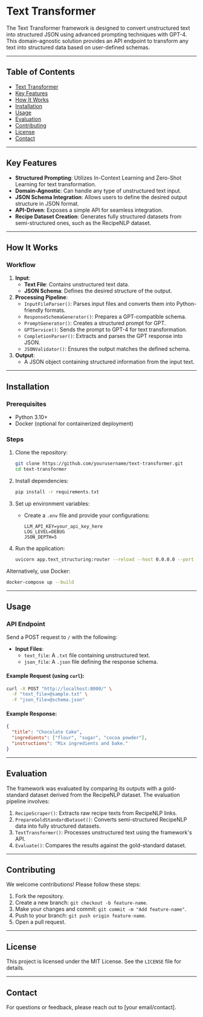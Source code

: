 # Text Transformer

The Text Transformer framework is designed to convert unstructured text into structured JSON using advanced prompting techniques with GPT-4. This domain-agnostic solution provides an API endpoint to transform any text into structured data based on user-defined schemas.

---

## Table of Contents
- [Text Transformer](#text-transformer)
- [Key Features](#key-features)
- [How It Works](#how-it-works)
- [Installation](#installation)
- [Usage](#usage)
- [Evaluation](#evaluation)
- [Contributing](#contributing)
- [License](#license)
- [Contact](#contact)

---

## Key Features

- **Structured Prompting**: Utilizes In-Context Learning and Zero-Shot Learning for text transformation.
- **Domain-Agnostic**: Can handle any type of unstructured text input.
- **JSON Schema Integration**: Allows users to define the desired output structure in JSON format.
- **API-Driven**: Exposes a simple API for seamless integration.
- **Recipe Dataset Creation**: Generates fully structured datasets from semi-structured ones, such as the RecipeNLP dataset.

---

## How It Works

### Workflow
1. **Input**:
   - **Text File**: Contains unstructured text data.
   - **JSON Schema**: Defines the desired structure of the output.
2. **Processing Pipeline**:
   - `InputFileParser()`: Parses input files and converts them into Python-friendly formats.
   - `ResponseSchemaGenerator()`: Prepares a GPT-compatible schema.
   - `PromptGenerator()`: Creates a structured prompt for GPT.
   - `GPTService()`: Sends the prompt to GPT-4 for text transformation.
   - `CompletionParser()`: Extracts and parses the GPT response into JSON.
   - `JSONValidator()`: Ensures the output matches the defined schema.
3. **Output**:
   - A JSON object containing structured information from the input text.

---

## Installation

### Prerequisites
- Python 3.10+
- Docker (optional for containerized deployment)

### Steps
1. Clone the repository:
   ```bash
   git clone https://github.com/yourusername/text-transformer.git
   cd text-transformer
   ```

2. Install dependencies:
   ```bash
   pip install -r requirements.txt
   ```

3. Set up environment variables:
   - Create a `.env` file and provide your configurations:
     ```dotenv
     LLM_API_KEY=your_api_key_here
     LOG_LEVEL=DEBUG
     JSON_DEPTH=5
     ```

4. Run the application:
   ```bash
   uvicorn app.text_structuring:router --reload --host 0.0.0.0 --port 8000
   ```

Alternatively, use Docker:
   ```bash
   docker-compose up --build
   ```

---

## Usage

### API Endpoint
Send a POST request to `/` with the following:
- **Input Files**:
  - `text_file`: A `.txt` file containing unstructured text.
  - `json_file`: A `.json` file defining the response schema.

#### Example Request (using `curl`):
```bash
curl -X POST "http://localhost:8000/" \
  -F "text_file=@sample.txt" \
  -F "json_file=@schema.json"
```

#### Example Response:
```json
{
  "title": "Chocolate Cake",
  "ingredients": ["flour", "sugar", "cocoa powder"],
  "instructions": "Mix ingredients and bake."
}
```

---

## Evaluation

The framework was evaluated by comparing its outputs with a gold-standard dataset derived from the RecipeNLP dataset. The evaluation pipeline involves:

1. `RecipeScraper()`: Extracts raw recipe texts from RecipeNLP links.
2. `PrepareGoldStandardDataset()`: Converts semi-structured RecipeNLP data into fully structured datasets.
3. `TextTransformer()`: Processes unstructured text using the framework's API.
4. `Evaluate()`: Compares the results against the gold-standard dataset.

---

## Contributing

We welcome contributions! Please follow these steps:
1. Fork the repository.
2. Create a new branch: `git checkout -b feature-name`.
3. Make your changes and commit: `git commit -m "Add feature-name"`.
4. Push to your branch: `git push origin feature-name`.
5. Open a pull request.

---

## License

This project is licensed under the MIT License. See the `LICENSE` file for details.

---

## Contact

For questions or feedback, please reach out to [your email/contact].

